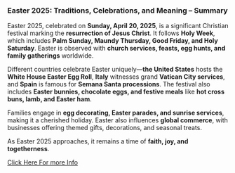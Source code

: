 ### **Easter 2025: Traditions, Celebrations, and Meaning – Summary**  

Easter 2025, celebrated on **Sunday, April 20, 2025**, is a significant Christian festival marking the **resurrection of Jesus Christ**. It follows **Holy Week**, which includes **Palm Sunday, Maundy Thursday, Good Friday, and Holy Saturday**. Easter is observed with **church services, feasts, egg hunts, and family gatherings** worldwide.  

Different countries celebrate Easter uniquely—**the United States** hosts the **White House Easter Egg Roll**, **Italy** witnesses grand **Vatican City services**, and **Spain** is famous for **Semana Santa processions**. The festival also includes **Easter bunnies, chocolate eggs, and festive meals** like **hot cross buns, lamb, and Easter ham**.  

Families engage in **egg decorating, Easter parades, and sunrise services**, making it a cherished holiday. Easter also influences **global commerce**, with businesses offering themed gifts, decorations, and seasonal treats.  

As Easter 2025 approaches, it remains a time of **faith, joy, and togetherness**.  

[Click Here For more Info](https://vocal.media/humans/easter-2025-traditions-celebrations-and-meaning) 
